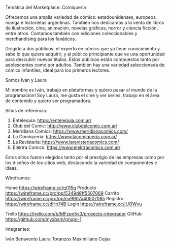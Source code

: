 Temática del Marketplace: Comiquería

Ofrecemos una amplia variedad de cómics: estadounidenses, europeos, manga e historietas argentinas. También nos dedicamos a la venta de libros de ilustración, cine, animación, novelas gráficas, horror y ciencia ficción, entre otros. Contamos también con ediciones coleccionables y merchandising para los fanáticos.

Dirigido a dos públicos: el experto en cómics que ya tiene conocimiento y sabe lo que quiere adquirir, y al público principiante que ve una oportunidad para descubrir nuevos títulos. Estos públicos están compuestos tanto por adolescentes como por adultos. También hay una variedad seleccionada de cómics infantiles, ideal para los primeros lectores.

Somos Iván y Laura

Mi nombre es Iván, trabajo en plataformas y quiero pasar al mundo de la programación!
Soy Laura, me gusta el cine y ver series, trabajo en el área de contenido y quiero ser programadora.

Sitios de referencia:

1) Entelequia: https://entelequia.com.ar/
2) Club del Comic: http://www.clubdelcomic.com.ar/
3) Meridiana Comics: https://www.meridianacomics.com/
4) La Comiquería: https://www.lacomiqueria.com.ar/
5) La Revistería: https://www.larevisteriacomics.com/
6) Elektra Comics: https://www.elektracomics.com.ar/

Estos sitios fueron elegidos tanto por el prestigio de las empresas como por los diseños de los sitios web, destacando la variedad de componentes e ideas.

Wireframes:

Home https://wireframe.cc/qi115q
Producto https://wireframe.cc/pro/pp/5349d8ff5507069
Carrito https://wireframe.cc/pro/pp/ea9907a40507065
Registro https://wireframe.cc/dHn74B
Login https://wireframe.cc/jUOWvu

Trello https://trello.com/b/MFzpn5y3/proyecto-integrador
GitHub https://github.com/myxbam/grupo-1

Integrantes:

Iván Benavento
Laura Toranzos
Maximiliano Cejas